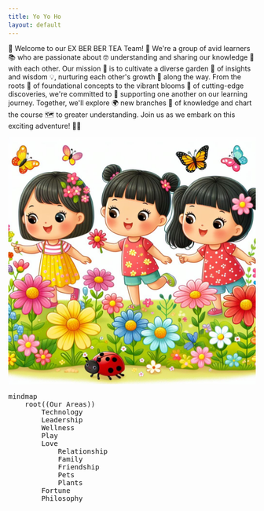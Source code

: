 ```yaml
---
title: Yo Yo Ho
layout: default
---
```

🌳 Welcome to our EX BER BER TEA Team! 🌟 We're a group of avid learners 📚 who are passionate about 🤓 understanding and sharing our knowledge 🧠 with each other. Our mission 🚀 is to cultivate a diverse garden 🌱 of insights and wisdom 💡, nurturing each other's growth 🌱 along the way. From the roots 🌿 of foundational concepts to the vibrant blooms 🌺 of cutting-edge discoveries, we're committed to 🤝 supporting one another on our learning journey. Together, we'll explore 🌍 new branches 🌿 of knowledge and chart the course 🗺️ to greater understanding. Join us as we embark on this exciting adventure! 🚀✨





![alt text](image.png)





<pre class="mermaid">
mindmap
    root((Our Areas))
        Technology
        Leadership
        Wellness
        Play
        Love
            Relationship
            Family
            Friendship
            Pets
            Plants
        Fortune
        Philosophy
</pre>


<script src="https://cdn.jsdelivr.net/npm/mermaid@10.9.1/dist/mermaid.min.js"></script>


